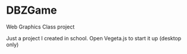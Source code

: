 # DBZGame
Web Graphics Class project

Just a project I created in school. Open Vegeta.js to start it up (desktop only)


